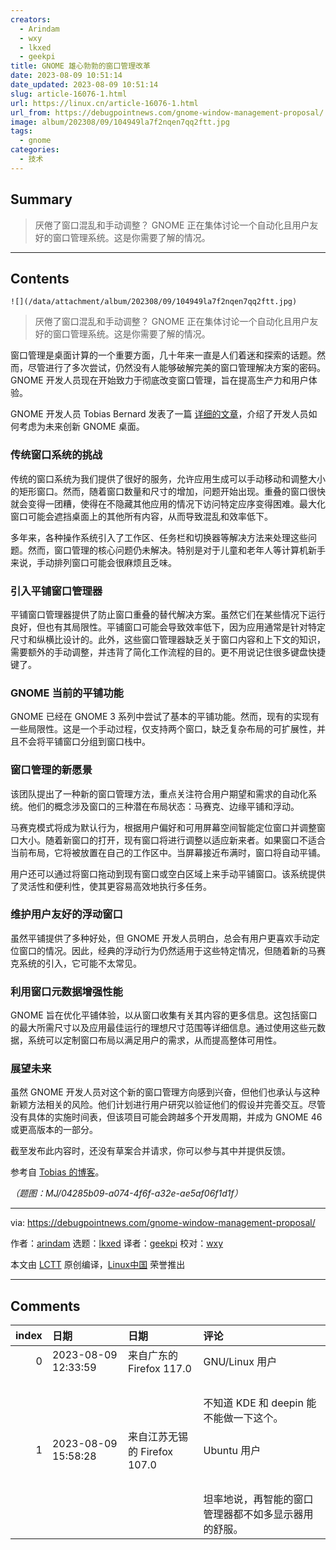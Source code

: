 ```yaml
---
creators:
  - Arindam
  - wxy
  - lkxed
  - geekpi
title: GNOME 雄心勃勃的窗口管理改革
date: 2023-08-09 10:51:14
date_updated: 2023-08-09 10:51:14
slug: article-16076-1.html
url: https://linux.cn/article-16076-1.html
url_from: https://debugpointnews.com/gnome-window-management-proposal/
image: album/202308/09/104949la7f2nqen7qq2ftt.jpg
tags:
  - gnome
categories:
  - 技术
---
```


## Summary

> 厌倦了窗口混乱和手动调整？ GNOME 正在集体讨论一个自动化且用户友好的窗口管理系统。这是你需要了解的情况。

***

<!-- more -->

## Contents

`![](/data/attachment/album/202308/09/104949la7f2nqen7qq2ftt.jpg)`

> 
> 厌倦了窗口混乱和手动调整？ GNOME 正在集体讨论一个自动化且用户友好的窗口管理系统。这是你需要了解的情况。
> 
> 
> 

窗口管理是桌面计算的一个重要方面，几十年来一直是人们着迷和探索的话题。然而，尽管进行了多次尝试，仍然没有人能够破解完美的窗口管理解决方案的密码。GNOME 开发人员现在开始致力于彻底改变窗口管理，旨在提高生产力和用户体验。

GNOME 开发人员 Tobias Bernard 发表了一篇 [详细的文章](https://blogs.gnome.org/tbernard/2023/07/26/rethinking-window-management/)，介绍了开发人员如何考虑为未来创新 GNOME 桌面。

### 传统窗口系统的挑战

传统的窗口系统为我们提供了很好的服务，允许应用生成可以手动移动和调整大小的矩形窗口。然而，随着窗口数量和尺寸的增加，问题开始出现。重叠的窗口很快就会变得一团糟，使得在不隐藏其他应用的情况下访问特定应序变得困难。最大化窗口可能会遮挡桌面上的其他所有内容，从而导致混乱和效率低下。

多年来，各种操作系统引入了工作区、任务栏和切换器等解决方法来处理这些问题。然而，窗口管理的核心问题仍未解决。特别是对于儿童和老年人等计算机新手来说，手动排列窗口可能会很麻烦且乏味。

### 引入平铺窗口管理器

平铺窗口管理器提供了防止窗口重叠的替代解决方案。虽然它们在某些情况下运行良好，但也有其局限性。平铺窗口可能会导致效率低下，因为应用通常是针对特定尺寸和纵横比设计的。此外，这些窗口管理器缺乏关于窗口内容和上下文的知识，需要额外的手动调整，并违背了简化工作流程的目的。更不用说记住很多键盘快捷键了。

### GNOME 当前的平铺功能

GNOME 已经在 GNOME 3 系列中尝试了基本的平铺功能。然而，现有的实现有一些局限性。这是一个手动过程，仅支持两个窗口，缺乏复杂布局的可扩展性，并且不会将平铺窗口分组到窗口栈中。

### 窗口管理的新愿景

该团队提出了一种新的窗口管理方法，重点关注符合用户期望和需求的自动化系统。他们的概念涉及窗口的三种潜在布局状态：马赛克、边缘平铺和浮动。

马赛克模式将成为默认行为，根据用户偏好和可用屏幕空间智能定位窗口并调整窗口大小。随着新窗口的打开，现有窗口将进行调整以适应新来者。如果窗口不适合当前布局，它将被放置在自己的工作区中。当屏幕接近布满时，窗口将自动平铺。

用户还可以通过将窗口拖动到现有窗口或空白区域上来手动平铺窗口。该系统提供了灵活性和便利性，使其更容易高效地执行多任务。

### 维护用户友好的浮动窗口

虽然平铺提供了多种好处，但 GNOME 开发人员明白，总会有用户更喜欢手动定位窗口的情况。因此，经典的浮动行为仍然适用于这些特定情况，但随着新的马赛克系统的引入，它可能不太常见。

### 利用窗口元数据增强性能

GNOME 旨在优化平铺体验，以从窗口收集有关其内容的更多信息。这包括窗口的最大所需尺寸以及应用最佳运行的理想尺寸范围等详细信息。通过使用这些元数据，系统可以定制窗口布局以满足用户的需求，从而提高整体可用性。

### 展望未来

虽然 GNOME 开发人员对这个新的窗口管理方向感到兴奋，但他们也承认与这种新颖方法相关的风险。他们计划进行用户研究以验证他们的假设并完善交互。尽管没有具体的实施时间表，但该项目可能会跨越多个开发周期，并成为 GNOME 46 或更高版本的一部分。

截至发布此内容时，还没有草案合并请求，你可以参与其中并提供反馈。

参考自 [Tobias 的博客](https://blogs.gnome.org/tbernard/2023/07/26/rethinking-window-management/)。

*（题图：MJ/04285b09-a074-4f6f-a32e-ae5af06f1d1f）*

---

via: <https://debugpointnews.com/gnome-window-management-proposal/>

作者：[arindam](https://debugpointnews.com/author/dpicubegmail-com/) 选题：[lkxed](https://github.com/lkxed/) 译者：[geekpi](https://github.com/geekpi) 校对：[wxy](https://github.com/wxy)

本文由 [LCTT](https://github.com/LCTT/TranslateProject) 原创编译，[Linux中国](https://linux.cn/) 荣誉推出

***

## Comments

|   index | 日期                | 日期                                     | 评论                                                                                                          |
|--------:|:--------------------|:-----------------------------------------|:--------------------------------------------------------------------------------------------------------------|
|       0 | 2023-08-09 12:33:59 | 来自广东的 Firefox 117.0|GNU/Linux 用户  | 有点意思啊，但展示出来的动图看着好像还不够灵活。<br />                              |
|         |                     |                                          | <br />                                                                              |
|         |                     |                                          | 不知道 KDE 和 deepin 能不能做一下这个。                                                          |
|       1 | 2023-08-09 15:58:28 | 来自江苏无锡的 Firefox 107.0|Ubuntu 用户 | 同样一个word窗口，管理器如何知道我是想切全屏打字，还是切半屏对照ppt修改文稿？<br /> |
|         |                     |                                          | <br />                                                                              |
|         |                     |                                          | 坦率地说，再智能的窗口管理器都不如多显示器用的舒服。                                                          |

